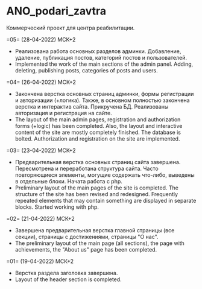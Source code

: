 # ANO_podari_zavtra
Коммерческий проект для центра реабилитации.

=05= (28-04-2022) МСК+2
- Реализована работа основных разделов админки. Добавление, удаление, публикация постов, категорий постов и пользователей.
- Implemented the work of the main sections of the admin panel. Adding, deleting, publishing posts, categories of posts and users.


=04= (26-04-2022) МСК+2
- Закончена верстка основных страниц админки, формы регистрации и авторизации (+логика). Также, в основном полностью закончена верстка и интерактив сайта. Прикручена БД. Реализованы авторизация и регистрация на сайте.
- The layout of the main admin pages, registration and authorization forms (+logic) has been completed. Also, the layout and interactive content of the site are mostly completely finished. The database is bolted. Authorization and registration on the site are implemented.


=03= (23-04-2022) МСК+2
- Предварительная верстка основных страниц сайта завершена. Пересмотрена и переработана структура сайта. Часто повторяющиеся элементы, могущие содержать что-либо, выведены в отдельные блоки. Начата работа с php.
- Preliminary layout of the main pages of the site is completed. The structure of the site has been revised and redesigned. Frequently repeated elements that may contain something are displayed in separate blocks. Started working with php.


=02= (21-04-2022) МСК+2
- Завершена предварительная верстка главной страницы (все секции), страницы с достижениями, страницы "О нас".
- The preliminary layout of the main page (all sections), the page with achievements, the "About us" page has been completed.


=01= (19-04-2022) МСК+2
- Верстка раздела заголовка завершена.
- Layout of the header section is completed.
